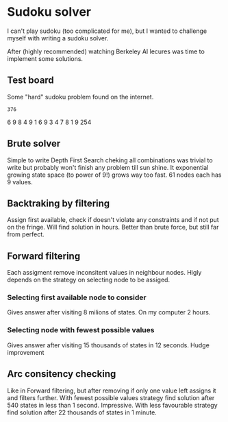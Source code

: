 # Sudoku solver
I can't play sudoku (too complicated for me), but I wanted to challenge myself with writing a sudoku solver.

After (highly recommended) watching Berkeley AI lecures was time to implement some solutions.

## Test board
Some "hard" sudoku problem found on the internet.

    376
   6   9
  8     4
 9      1
6       9
3      4
7     8
 1   9
  254

## Brute solver
Simple to write Depth First Search cheking all combinations was trivial to write but probably won't finish any problem till sun shine. It exponential growing state space (to power of 9!) grows way too fast. 61 nodes each has 9 values.

## Backtraking by filtering
Assign first available, check if doesn't violate any constraints and if not put on the fringe. Will find solution in hours. Better than brute force, but still far from perfect.

## Forward filtering
Each assigment remove inconsitent values in neighbour nodes. Higly depends on the strategy on selecting node to be assiged.

### Selecting first available node to consider
Gives answer after visiting 8 milions of states. On my computer 2 hours.

### Selecting node with fewest possible values
Gives answer after visiting 15 thousands of states in 12 seconds. Hudge improvement

## Arc consitency checking
Like in Forward filtering, but after removing if only one value left assigns it and filters further. With fewest possible values strategy find solution after 540 states in less than 1 second. Impressive.
With less favourable strategy find solution after 22 thousands of states in 1 minute.
